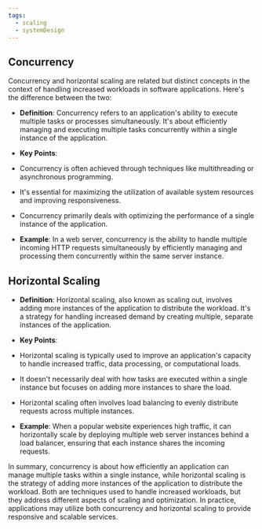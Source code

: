 ```yaml
---
tags:
  - scaling
  - systemDesign
---
```

## Concurrency  

Concurrency and horizontal scaling are related but distinct concepts in the context of handling increased workloads in software applications. Here's the difference between the two:  

- **Definition**: Concurrency refers to an application's ability to execute multiple tasks or processes simultaneously. It's about efficiently managing and executing multiple tasks concurrently within a single instance of the application.  
  
- **Key Points**:  
- Concurrency is often achieved through techniques like multithreading or asynchronous programming.  
- It's essential for maximizing the utilization of available system resources and improving responsiveness.  
- Concurrency primarily deals with optimizing the performance of a single instance of the application.  
  
- **Example**: In a web server, concurrency is the ability to handle multiple incoming HTTP requests simultaneously by efficiently managing and processing them concurrently within the same server instance.  
  
## Horizontal Scaling  
  
- **Definition**: Horizontal scaling, also known as scaling out, involves adding more instances of the application to distribute the workload. It's a strategy for handling increased demand by creating multiple, separate instances of the application.  
  
- **Key Points**:  
- Horizontal scaling is typically used to improve an application's capacity to handle increased traffic, data processing, or computational loads.  
- It doesn't necessarily deal with how tasks are executed within a single instance but focuses on adding more instances to share the load.  
- Horizontal scaling often involves load balancing to evenly distribute requests across multiple instances.  
  
- **Example**: When a popular website experiences high traffic, it can horizontally scale by deploying multiple web server instances behind a load balancer, ensuring that each instance shares the incoming requests.  
  
In summary, concurrency is about how efficiently an application can manage multiple tasks within a single instance, while horizontal scaling is the strategy of adding more instances of the application to distribute the workload. Both are techniques used to handle increased workloads, but they address different aspects of scaling and optimization. In practice, applications may utilize both concurrency and horizontal scaling to provide responsive and scalable services.